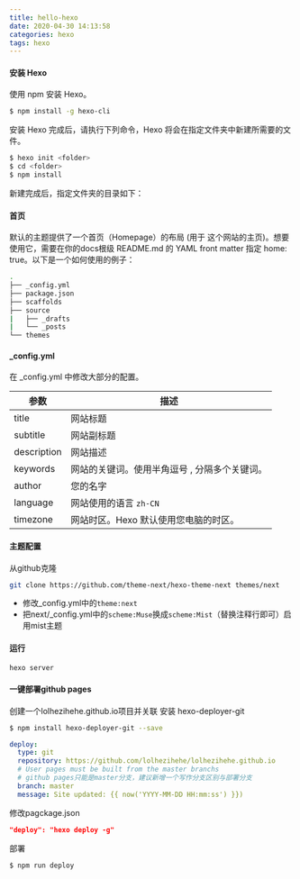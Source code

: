 ```yaml
---
title: hello-hexo
date: 2020-04-30 14:13:58
categories: hexo
tags: hexo
---
```

#### 安装 Hexo
使用 npm 安装 Hexo。
```bash
$ npm install -g hexo-cli
```
安装 Hexo 完成后，请执行下列命令，Hexo 将会在指定文件夹中新建所需要的文件。
```bash
$ hexo init <folder>
$ cd <folder>
$ npm install
```
新建完成后，指定文件夹的目录如下：
#### 首页
默认的主题提供了一个首页（Homepage）的布局 (用于 这个网站的主页)。想要使用它，需要在你的docs根级 README.md 的 YAML front matter 指定 home: true。以下是一个如何使用的例子：
```bash
.
├── _config.yml
├── package.json
├── scaffolds
├── source
|   ├── _drafts
|   └── _posts
└── themes
```

#### _config.yml
在 _config.yml 中修改大部分的配置。

参数 | 描述
-----|---
title |	网站标题|
subtitle |	网站副标题|
description |	网站描述|
keywords |	网站的关键词。使用半角逗号 , 分隔多个关键词。|
author |	您的名字|
language |	网站使用的语言 `zh-CN`|
timezone|	网站时区。Hexo 默认使用您电脑的时区。|

#### 主题配置
从github克隆
```bash
git clone https://github.com/theme-next/hexo-theme-next themes/next
```
- 修改_config.yml中的`theme:next`
- 把next/_config.yml中的`scheme:Muse`换成`scheme:Mist`（替换注释行即可）启用mist主题


#### 运行
```bash
hexo server
```

#### 一键部署github pages
创建一个lolhezihehe.github.io项目并关联
安装 hexo-deployer-git
```bash
$ npm install hexo-deployer-git --save
```
```yml
deploy:
  type: git
  repository: https://github.com/lolhezihehe/lolhezihehe.github.io
  # User pages must be built from the master branchs
  # github pages只能是master分支，建议新增一个写作分支区别与部署分支
  branch: master
  message: Site updated: {{ now('YYYY-MM-DD HH:mm:ss') }})
```
修改pagckage.json
```json
"deploy": "hexo deploy -g"
```
部署
```bash
$ npm run deploy
```
